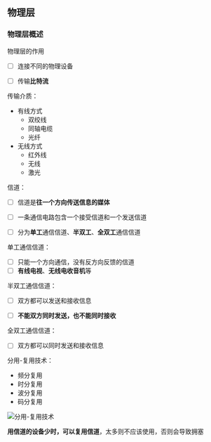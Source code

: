 
## 物理层

### 物理层概述

物理层的作用
- [ ] 连接不同的物理设备
- [ ] 传输**比特流**


传输介质：
- 有线方式
  - 双绞线
  - 同轴电缆
  - 光纤
- 无线方式
  - 红外线
  - 无线
  - 激光


信道：
- [ ] 信道是**往一个方向传送信息的媒体**
- [ ] 一条通信电路包含一个接受信道和一个发送信道
- [ ] 分为**单工**通信信道、**半双工**、**全双工**通信信道


单工通信信道：
- [ ] 只能一个方向通信，没有反方向反馈的信道
- [ ] **有线电视**、**无线电收音机**等

半双工通信信道：
- [ ] 双方都可以发送和接收信息
- [ ] **不能双方同时发送，也不能同时接收**


全双工通信信道：
- [ ] 双方都可以同时发送和接收信息


分用-复用技术：
- 频分复用
- 时分复用
- 波分复用
- 码分复用

![分用-复用技术](/imgs/network_physical_layer_repeat.png)


**用信道的设备少时，可以复用信道**，太多则不应该使用，否则会导致拥塞

